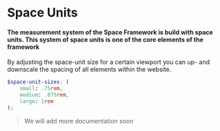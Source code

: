 # Space Units
#### The measurement system of the Space Framework is build with space units. This system of space units is one of the core elements of the framework

By adjusting the space-unit size for a certain viewport  you can up- and downscale the spacing of all elements within the website.

```scss
$space-unit-sizes: (
    small: .75rem,
    medium: .875rem,
    large: 1rem
);
```
> We will add more documentation soon